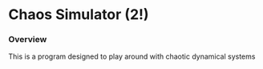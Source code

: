 # Chaos Simulator (2!)

### Overview 

This is a program designed to play around with chaotic dynamical systems

